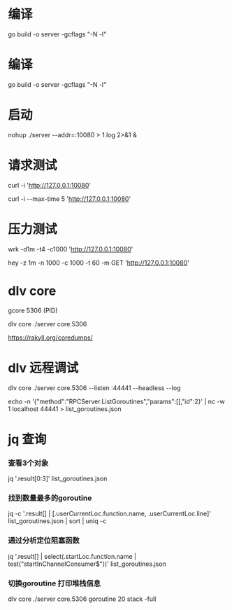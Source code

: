 
# 编译
go build -o server -gcflags "-N -l"

# 编译
go build -o server -gcflags "-N -l"

# 启动
nohup ./server --addr=:10080 > 1.log 2>&1 &

# 请求测试
curl -i 'http://127.0.0.1:10080'

curl -i --max-time 5 'http://127.0.0.1:10080'

# 压力测试
wrk -d1m -t4 -c1000 'http://127.0.0.1:10080'

hey -z 1m -n 1000 -c 1000 -t 60 -m GET 'http://127.0.0.1:10080'

# dlv core
gcore 5306 (PID)

dlv core ./server core.5306

https://rakyll.org/coredumps/

# dlv 远程调试
dlv core ./server core.5306 --listen :44441 --headless --log

echo -n '{"method":"RPCServer.ListGoroutines","params":[],"id":2}' | nc -w 1 localhost 44441 > list_goroutines.json


# jq 查询
### 查看3个对象
jq '.result[0:3]' list_goroutines.json

### 找到数量最多的goroutine

jq -c '.result[] | [.userCurrentLoc.function.name, .userCurrentLoc.line]' list_goroutines.json | sort | uniq -c

### 通过分析定位阻塞函数
jq '.result[] | select(.startLoc.function.name | test("startInChannelConsumer$"))' list_goroutines.json

### 切换goroutine 打印堆栈信息
dlv core ./server core.5306
goroutine 20
stack -full